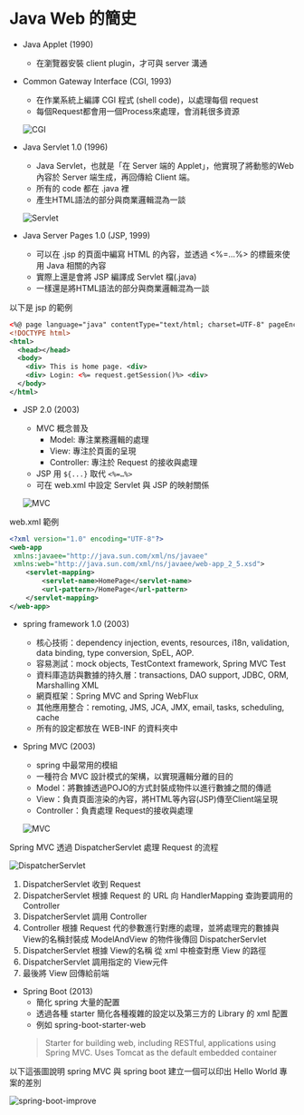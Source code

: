 # Java Web 的簡史

* Java Applet (1990)
    * 在瀏覽器安裝 client plugin，才可與 server 溝通

* Common Gateway Interface (CGI, 1993)
    * 在作業系統上編譯 CGI 程式 (shell code)，以處理每個 request
    * 每個Request都會用一個Process來處理，會消耗很多資源

    ![CGI](https://miro.medium.com/max/1222/1*L6ThJHFx5O2_QKc9CJH_vQ.jpeg)

* Java Servlet 1.0 (1996)
    * Java Servlet，也就是「在 Server 端的 Applet」，他實現了將動態的Web內容於 Server 端生成，再回傳給 Client 端。
    * 所有的 code 都在 .java 裡
    * 產生HTML語法的部分與商業邏輯混為一談

    ![Servlet](https://miro.medium.com/max/1400/1*eAh2zfwFOZH9elU-W0_jpw.jpeg)
    
*  Java Server Pages 1.0 (JSP, 1999)
    * 可以在 .jsp 的頁面中編寫 HTML 的內容，並透過 <%=...%> 的標籤來使用 Java 相關的內容
    * 實際上還是會將 JSP 編譯成 Servlet 檔(.java)
    * 一樣還是將HTML語法的部分與商業邏輯混為一談

以下是 jsp 的範例

```xml
<%@ page language="java" contentType="text/html; charset=UTF-8" pageEncoding="UTF-8"%>
<!DOCTYPE html>
<html>
  <head></head>
  <body>
    <div> This is home page. <div>
    <div> Login: <%= request.getSession()%> <div>
  </body>
</html>
```

* JSP 2.0 (2003)
    * MVC 概念普及
        * Model: 專注業務邏輯的處理
        * View: 專注於頁面的呈現
        * Controller: 專注於 Request 的接收與處理
    * JSP 用 `${...}` 取代 `<%=…%> `
    * 可在 web.xml 中設定 Servlet 與 JSP 的映射關係

    ![MVC](https://miro.medium.com/max/1078/1*tGcj5dHjVbxUmmN426c72Q.jpeg)

web.xml 範例

```xml
<?xml version="1.0" encoding="UTF-8"?>
<web-app
 xmlns:javaee="http://java.sun.com/xml/ns/javaee"
 xmlns:web="http://java.sun.com/xml/ns/javaee/web-app_2_5.xsd">
    <servlet-mapping>
        <servlet-name>HomePage</servlet-name>
        <url-pattern>/HomePage</url-pattern>
    </servlet-mapping>
</web-app>
```

* spring framework 1.0 (2003)
    * 核心技術：dependency injection, events, resources, i18n, validation, data binding, type conversion, SpEL, AOP.
    * 容易測試：mock objects, TestContext framework, Spring MVC Test
    * 資料庫造訪與數據的持久層：transactions, DAO support, JDBC, ORM, Marshalling XML
    * 網頁框架：Spring MVC and Spring WebFlux
    * 其他應用整合：remoting, JMS, JCA, JMX, email, tasks, scheduling, cache
    * 所有的設定都放在 WEB-INF 的資料夾中

* Spring MVC (2003)
    * spring 中最常用的模組
    * 一種符合 MVC 設計模式的架構，以實現邏輯分離的目的
    * Model：將數據透過POJO的方式封裝成物件以進行數據之間的傳遞
    * View：負責頁面渲染的內容，將HTML等內容(JSP)傳至Client端呈現
    * Controller：負責處理 Request的接收與處理

    ![MVC](https://miro.medium.com/max/882/1*Cb3Q0RFKFeNm6jnjTKbnTQ.jpeg)


Spring MVC 透過 DispatcherServlet 處理 Request 的流程

![DispatcherServlet](https://miro.medium.com/max/1204/1*D_6LZ7uYYKIyXVQ5LtdvrA.jpeg)

1. DispatcherServlet 收到 Request
2. DispatcherServlet 根據 Request 的 URL 向 HandlerMapping 查詢要調用的Controller
3. DispatcherServlet 調用 Controller
4. Controller 根據 Request 代的參數進行對應的處理，並將處理完的數據與View的名稱封裝成 ModelAndView 的物件後傳回 DispatcherServlet
5. DispatcherServlet 根據 View的名稱 從 xml 中檢查對應 View 的路徑
6. DispatcherServlet 調用指定的 View元件
7. 最後將 View 回傳給前端

* Spring Boot (2013)
    * 簡化 spring 大量的配置
    * 透過各種 starter 簡化各種複雜的設定以及第三方的 Library 的 xml 配置
    * 例如 spring-boot-starter-web
    > Starter for building web, including RESTful, applications using Spring MVC. Uses Tomcat as the default embedded container

以下這張圖說明 spring MVC 與 spring boot 建立一個可以印出 Hello World 專案的差別

![spring-boot-improve](https://miro.medium.com/max/1400/1*i1YSemFi_17WXPAlKbjFbQ.jpeg)